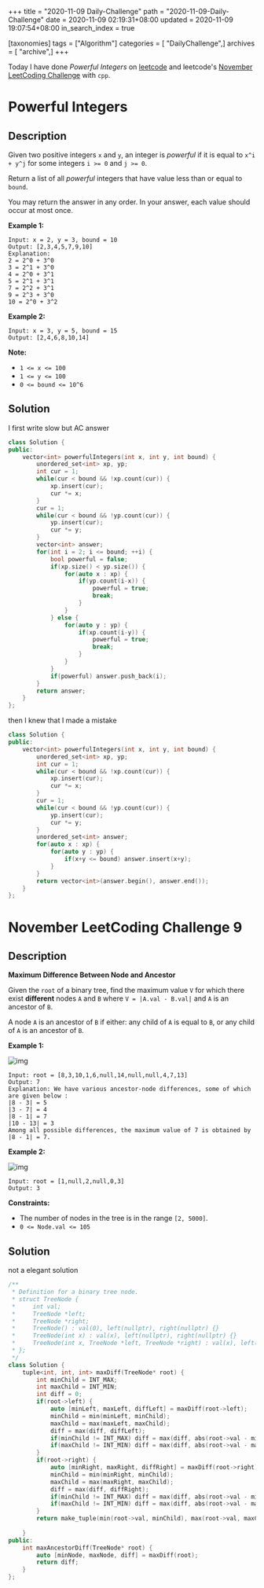 +++
title = "2020-11-09 Daily-Challenge"
path = "2020-11-09-Daily-Challenge"
date = 2020-11-09 02:19:31+08:00
updated = 2020-11-09 19:07:54+08:00
in_search_index = true

[taxonomies]
tags = ["Algorithm"]
categories = [ "DailyChallenge",]
archives = [ "archive",]
+++

Today I have done *Powerful Integers* on [leetcode](https://leetcode.com/problems/powerful-integers/) and leetcode's [November LeetCoding Challenge](https://leetcode.com/explore/featured/card/november-leetcoding-challenge/565/week-2-november-8th-november-14th/3525/) with `cpp`.

<!-- more -->

# Powerful Integers

## Description

Given two positive integers `x` and `y`, an integer is *powerful* if it is equal to `x^i + y^j` for some integers `i >= 0` and `j >= 0`.

Return a list of all *powerful* integers that have value less than or equal to `bound`.

You may return the answer in any order. In your answer, each value should occur at most once.

**Example 1:**

```
Input: x = 2, y = 3, bound = 10
Output: [2,3,4,5,7,9,10]
Explanation: 
2 = 2^0 + 3^0
3 = 2^1 + 3^0
4 = 2^0 + 3^1
5 = 2^1 + 3^1
7 = 2^2 + 3^1
9 = 2^3 + 3^0
10 = 2^0 + 3^2
```

**Example 2:**

```
Input: x = 3, y = 5, bound = 15
Output: [2,4,6,8,10,14]
```

**Note:**

- `1 <= x <= 100`
- `1 <= y <= 100`
- `0 <= bound <= 10^6`

## Solution

I first write slow but AC answer

``` cpp
class Solution {
public:
    vector<int> powerfulIntegers(int x, int y, int bound) {
        unordered_set<int> xp, yp;
        int cur = 1;
        while(cur < bound && !xp.count(cur)) {
            xp.insert(cur);
            cur *= x;
        }
        cur = 1;
        while(cur < bound && !yp.count(cur)) {
            yp.insert(cur);
            cur *= y;
        }
        vector<int> answer;
        for(int i = 2; i <= bound; ++i) {
            bool powerful = false;
            if(xp.size() < yp.size()) {
                for(auto x : xp) {
                    if(yp.count(i-x)) {
                        powerful = true;
                        break;
                    }
                }
            } else {
                for(auto y : yp) {
                    if(xp.count(i-y)) {
                        powerful = true;
                        break;
                    }
                }
            }
            if(powerful) answer.push_back(i);
        }
        return answer;
    }
};
```

then I knew that I made a mistake

``` cpp
class Solution {
public:
    vector<int> powerfulIntegers(int x, int y, int bound) {
        unordered_set<int> xp, yp;
        int cur = 1;
        while(cur < bound && !xp.count(cur)) {
            xp.insert(cur);
            cur *= x;
        }
        cur = 1;
        while(cur < bound && !yp.count(cur)) {
            yp.insert(cur);
            cur *= y;
        }
        unordered_set<int> answer;
        for(auto x : xp) {
            for(auto y : yp) {
                if(x+y <= bound) answer.insert(x+y);
            }
        }
        return vector<int>(answer.begin(), answer.end());
    }
};
```

# November LeetCoding Challenge 9

## Description

**Maximum Difference Between Node and Ancestor**

Given the `root` of a binary tree, find the maximum value `V` for which there exist **different** nodes `A` and `B` where `V = |A.val - B.val|` and `A` is an ancestor of `B`.

A node `A` is an ancestor of `B` if either: any child of `A` is equal to `B`, or any child of `A` is an ancestor of `B`.

**Example 1:**

![img](https://assets.leetcode.com/uploads/2020/11/05/tree1.jpg)

```
Input: root = [8,3,10,1,6,null,14,null,null,4,7,13]
Output: 7
Explanation: We have various ancestor-node differences, some of which are given below :
|8 - 3| = 5
|3 - 7| = 4
|8 - 1| = 7
|10 - 13| = 3
Among all possible differences, the maximum value of 7 is obtained by |8 - 1| = 7.
```

**Example 2:**

![img](https://assets.leetcode.com/uploads/2020/11/05/tree2.jpg)

```
Input: root = [1,null,2,null,0,3]
Output: 3
```

**Constraints:**

- The number of nodes in the tree is in the range `[2, 5000]`.
- `0 <= Node.val <= 105`

## Solution

not a elegant solution

``` cpp
/**
 * Definition for a binary tree node.
 * struct TreeNode {
 *     int val;
 *     TreeNode *left;
 *     TreeNode *right;
 *     TreeNode() : val(0), left(nullptr), right(nullptr) {}
 *     TreeNode(int x) : val(x), left(nullptr), right(nullptr) {}
 *     TreeNode(int x, TreeNode *left, TreeNode *right) : val(x), left(left), right(right) {}
 * };
 */
class Solution {
    tuple<int, int, int> maxDiff(TreeNode* root) {
        int minChild = INT_MAX;
        int maxChild = INT_MIN;
        int diff = 0;
        if(root->left) {
            auto [minLeft, maxLeft, diffLeft] = maxDiff(root->left);
            minChild = min(minLeft, minChild);
            maxChild = max(maxLeft, maxChild);
            diff = max(diff, diffLeft);
            if(minChild != INT_MAX) diff = max(diff, abs(root->val - minLeft));
            if(maxChild != INT_MIN) diff = max(diff, abs(root->val - maxLeft));
        }
        if(root->right) {
            auto [minRight, maxRight, diffRight] = maxDiff(root->right);
            minChild = min(minRight, minChild);
            maxChild = max(maxRight, maxChild);
            diff = max(diff, diffRight);
            if(minChild != INT_MAX) diff = max(diff, abs(root->val - minRight));
            if(maxChild != INT_MIN) diff = max(diff, abs(root->val - maxRight));
        }
        return make_tuple(min(root->val, minChild), max(root->val, maxChild), diff);
        
    }
public:
    int maxAncestorDiff(TreeNode* root) {
        auto [minNode, maxNode, diff] = maxDiff(root);
        return diff;
    }
};
```

